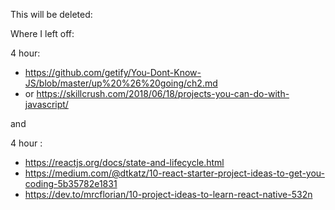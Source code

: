 This will be deleted:

Where I left off:

4 hour:
  - https://github.com/getify/You-Dont-Know-JS/blob/master/up%20%26%20going/ch2.md
  - or https://skillcrush.com/2018/06/18/projects-you-can-do-with-javascript/
    
 and 
    
4 hour :
  - https://reactjs.org/docs/state-and-lifecycle.html
  - https://medium.com/@dtkatz/10-react-starter-project-ideas-to-get-you-coding-5b35782e1831
  - https://dev.to/mrcflorian/10-project-ideas-to-learn-react-native-532n
